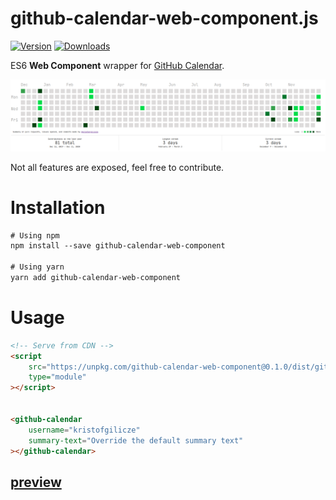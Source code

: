 # github-calendar-web-component.js
[![Version](https://img.shields.io/npm/v/github-calendar-web-component.svg)](https://www.npmjs.com/package/github-calendar-web-component) [![Downloads](https://img.shields.io/npm/dt/github-calendar-web-component.svg)](https://www.npmjs.com/package/github-calendar-web-component)

ES6 **Web Component** wrapper for [GitHub Calendar](https://github.com/Bloggify/github-calendar).

![demo](showcase.png)

Not all features are exposed, feel free to contribute.



# Installation
```html
# Using npm
npm install --save github-calendar-web-component

# Using yarn
yarn add github-calendar-web-component
```

# Usage
```html
<!-- Serve from CDN -->
<script
    src="https://unpkg.com/github-calendar-web-component@0.1.0/dist/github-calendar-web-component.min.js"
    type="module"
></script>


<github-calendar
    username="kristofgilicze"
    summary-text="Override the default summary text"
></github-calendar>
```
## [preview](https://kristofgilicze.github.io/github-calendar-web-component/examples/)
